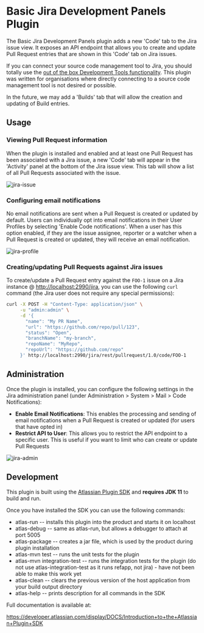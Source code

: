 # Basic Jira Development Panels Plugin

The Basic Jira Development Panels plugin adds a new 'Code' tab to the Jira issue view. It exposes an API endpoint that allows you to create and update Pull Request entries that are shown in this 'Code' tab on Jira issues.

If you can connect your source code management tool to Jira, you should totally use the [out of the box Development Tools functionality](https://confluence.atlassian.com/jirasoftwareserver/configuring-development-tools-938845350.html). This plugin was written for organisations where directly connecting to a source code management tool is not desired or possible.

In the future, we may add a 'Builds' tab that will allow the creation and updating of Build entries.

## Usage

### Viewing Pull Request information

When the plugin is installed and enabled and at least one Pull Request has been associated with a Jira issue, a new 'Code' tab will appear in the 'Activity' panel at the bottom of the Jira issue view. This tab will show a list of all Pull Requests associated with the issue.

![jira-issue](https://github.com/user-attachments/assets/df3efe08-aecd-4b11-bc85-7563f7aef659)

### Configuring email notifications

No email notifications are sent when a Pull Request is created or updated by default. Users can individually opt into email notifications in their User Profiles by selecting 'Enable Code notifications'. When a user has this option enabled, if they are the issue assignee, reporter or a watcher when a Pull Request is created or updated, they will receive an email notification.

![jira-profile](https://github.com/user-attachments/assets/ebbac1f5-1ee9-4e66-9df0-2c52bbab0b23)

### Creating/updating Pull Requests against Jira issues

To create/update a Pull Request entry against the `FOO-1` issue on a Jira instance @ <http://localhost:2990/jira>, you can use the following `curl` command (the Jira user does not require any special permissions):

```bash
curl -X POST -H "Content-Type: application/json" \
     -u "admin:admin" \
     -d '{
       "name": "My PR Name",
       "url": "https://github.com/repo/pull/123",
       "status": "Open",
       "branchName": "my-branch",
       "repoName": "MyRepo",
       "repoUrl": "https://github.com/repo"
     }' http://localhost:2990/jira/rest/pullrequest/1.0/code/FOO-1
```

## Administration

Once the plugin is installed, you can configure the following settings in the Jira administration panel (under Administration > System > Mail > Code Notifications):

* **Enable Email Notifications**: This enables the processing and sending of email notifications when a Pull Request is created or updated (for users that have opted in)
* **Restrict API to User**: This allows you to restrict the API endpoint to a specific user. This is useful if you want to limit who can create or update Pull Requests

![jira-admin](https://github.com/user-attachments/assets/d3559742-3e5b-46d4-866b-f5dfbd59304f)

## Development

This plugin is built using the [Atlassian Plugin SDK](https://developer.atlassian.com/server/framework/atlassian-sdk/set-up-the-atlassian-plugin-sdk-and-build-a-project/) and **requires JDK 11** to build and run.

Once you have installed the SDK you can use the following commands:

* atlas-run   -- installs this plugin into the product and starts it on localhost
* atlas-debug -- same as atlas-run, but allows a debugger to attach at port 5005
* atlas-package -- creates a jar file, which is used by the product during plugin installation
* atlas-mvn test -- runs the unit tests for the plugin
* atlas-mvn integration-test -- runs the integration tests for the plugin  (do not use atlas-integration-test as it runs refapp, not jira) - have not been able to make this work yet
* atlas-clean -- clears the previous version of the host application from your build output directory
* atlas-help  -- prints description for all commands in the SDK

Full documentation is available at:

<https://developer.atlassian.com/display/DOCS/Introduction+to+the+Atlassian+Plugin+SDK>
